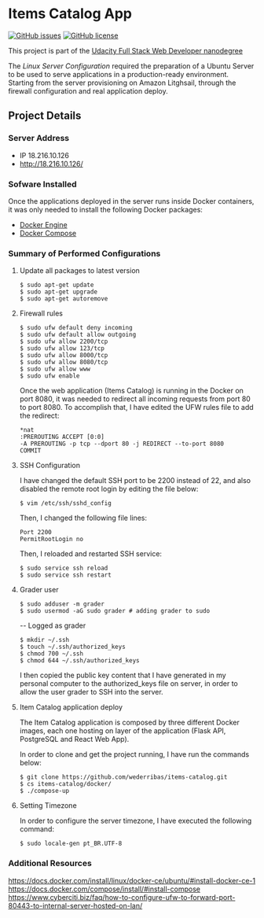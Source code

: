 # Items Catalog App

[![GitHub issues](https://img.shields.io/github/issues/wederribas/items-catalog.svg)](https://github.com/wederribas/items-catalog/issues)
[![GitHub license](https://img.shields.io/badge/license-MIT-blue.svg)](https://raw.githubusercontent.com/wederribas/items-catalog/master/LICENSE)

This project is part of the [Udacity Full Stack Web Developer nanodegree](https://udacity.com/course/full-stack-web-developer-nanodegree--nd004)


The _Linux Server Configuration_ required the preparation of a Ubuntu Server to be used to serve applications in a production-ready environment. Starting from the server provisioning on Amazon Litghsail, through the firewall configuration and real application deploy.

## Project Details

### Server Address

* IP 18.216.10.126
* http://18.216.10.126/

### Sofware Installed

Once the applications deployed in the server runs inside Docker containers, it was only needed to install the following Docker packages:

* [Docker Engine](https://www.docker.com/)
* [Docker Compose](https://docs.docker.com/compose/)

### Summary of Performed Configurations

1. Update all packages to latest version

    ```
    $ sudo apt-get update
    $ sudo apt-get upgrade
    $ sudo apt-get autoremove
    ````

2. Firewall rules

    ```
    $ sudo ufw default deny incoming
    $ sudo ufw default allow outgoing
    $ sudo ufw allow 2200/tcp
    $ sudo ufw allow 123/tcp
    $ sudo ufw allow 8000/tcp
    $ sudo ufw allow 8080/tcp
    $ sudo ufw allow www
    $ sudo ufw enable
    ```

    Once the web application (Items Catalog) is running in the Docker on port 8080, it was needed to redirect all incoming requests from port 80 to port 8080. To accomplish that, I have edited the UFW rules file to add the redirect:

    ```
    *nat
    :PREROUTING ACCEPT [0:0]
    -A PREROUTING -p tcp --dport 80 -j REDIRECT --to-port 8080
    COMMIT
    ```


3. SSH Configuration

    I have changed the default SSH port to be 2200 instead of 22, and also disabled the remote root login by editing the file below:

    ```
    $ vim /etc/ssh/sshd_config
    ```

    Then, I changed the following file lines:

    ```
    Port 2200
    PermitRootLogin no 
    ```

    Then, I reloaded and restarted SSH service:

    ```
    $ sudo service ssh reload
    $ sudo service ssh restart
    ```


4. Grader user

    ```
    $ sudo adduser -m grader
    $ sudo usermod -aG sudo grader # adding grader to sudo
    ```

    -- Logged as grader

    ```
    $ mkdir ~/.ssh
    $ touch ~/.ssh/authorized_keys
    $ chmod 700 ~/.ssh
    $ chmod 644 ~/.ssh/authorized_keys
    ```

    I then copied the public key content that I have generated in my personal computer to the authorized_keys file on server, in order to allow the user grader to SSH into the server.

5. Item Catalog application deploy

    The Item Catalog application is composed by three different Docker images, each one hosting on layer of the application (Flask API, PostgreSQL and React Web App).

    In order to clone and get the project running, I have run the commands below:

    ```
    $ git clone https://github.com/wederribas/items-catalog.git
    $ cs items-catalog/docker/
    $ ./compose-up
    ```

6. Setting Timezone

    In order to configure the server timezone, I have executed the following command:

    ```
    $ sudo locale-gen pt_BR.UTF-8
    ```

### Additional Resources

https://docs.docker.com/install/linux/docker-ce/ubuntu/#install-docker-ce-1
https://docs.docker.com/compose/install/#install-compose
https://www.cyberciti.biz/faq/how-to-configure-ufw-to-forward-port-80443-to-internal-server-hosted-on-lan/